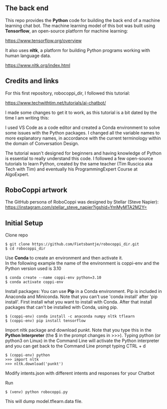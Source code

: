 ## The back end

This repo provides the **Python** code for building the back end of a machine learning chat bot. 
The machine learning model of this bot was built using **Tensorflow**, an open-source platform for machine learning:  

https://www.tensorflow.org/overview

It also uses **nltk**, a platform for building Python programs working with human language data.

https://www.nltk.org/index.html

## Credits and links  

For this first repository, robocoppi_dir, I followed this tutorial:  

https://www.techwithtim.net/tutorials/ai-chatbot/  

I made some changes to get it to work, as this tutorial is a bit dated by the time I am writing this:

I used VS Code as a code editor and created a Conda environment to solve some issues with the Python packages. 
I changed all the variable names to more explanatory names, in accordance with the current terminology within the domain of Conversation Design.  

The tutorial wasn't designed for beginners and having knowledge of Python is essential to really understand this code. 
I followed a few open-source tutorials to learn Python, created by the same teacher (Tim Ruscica aka Tech with Tim) and eventually his ProgrammingExpert Course at AlgoExpert.  

## RoboCoppi artwork  

The GitHub persona of RoboCoppi was designed by Stellar (Steve Napier):  
https://instagram.com/stellar_steve_napier?igshid=YmMyMTA2M2Y=  

## Initial Setup 

Clone repo  
```
$ git clone https://github.com/Fietsbantje/robocoppi_dir.git  
$ cd robocoppi_dir
```
Use **Conda** to create an environment and then activate it.  
In the following example the name of the environment is coppi-env and the Python version used is 3.10  
```
$ conda create --name coppi-env python=3.10  
$ conda activate coppi-env  
```
Install packages: 
You can use **Pip** in a Conda environment. Pip is included in Anaconda and Miniconda. 
Note that you can't use 'conda install' after 'pip install'. First install what you want to install with Conda. After that install packages that can't be installed with Conda, using pip.  
```
$ (coppi-env) conda install -c anaconda numpy nltk tflearn
$ (coppi-env) pip install tensorflow
```
Import nltk package and download punkt.
Note that you type this in the **Python Interpreter** (the $ in the prompt changes in >>>). 
Typing python (or python3 on Linux) in the Command Line will activate the Python interpreter and you can get back to the Command Line prompt typing CTRL + d
```
$ (coppi-env) python  
>>> import nltk  
>>> nltk.download('punkt')  
```
Modify intents.json with different intents and responses for your Chatbot  

Run 
```
$ (venv) python robocoppi.py  
```
This will dump model.tflearn.data file. 


